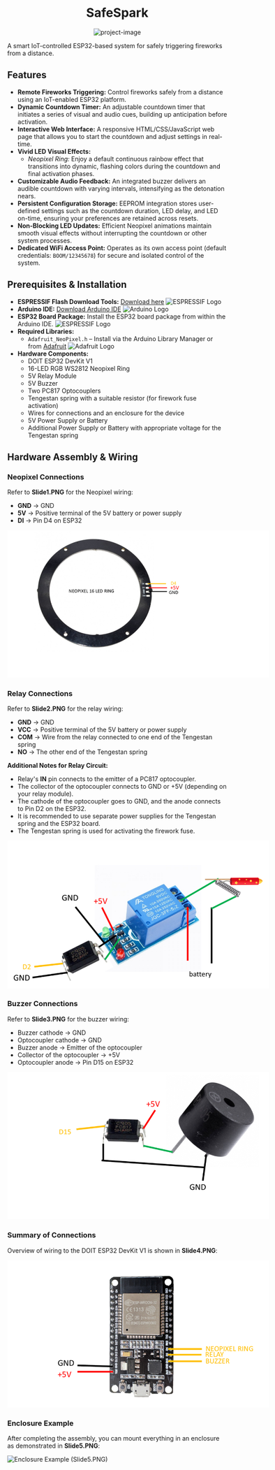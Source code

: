 <h1 align="center" id="title">SafeSpark</h1>

<p align="center">
  <img src="https://socialify.git.ci/mohammad1388f/SafeSpark/image?language=1&amp;owner=1&amp;name=1&amp;stargazers=1&amp;theme=Light" alt="project-image">
</p>

<p id="description">
  A smart IoT-controlled ESP32-based system for safely triggering fireworks from a distance.
</p>

<h2>Features</h2>
<ul>
  <li>
    <strong>Remote Fireworks Triggering:</strong>
    Control fireworks safely from a distance using an IoT-enabled ESP32 platform.
  </li>
  <li>
    <strong>Dynamic Countdown Timer:</strong>
    An adjustable countdown timer that initiates a series of visual and audio cues, building up anticipation before activation.
  </li>
  <li>
    <strong>Interactive Web Interface:</strong>
    A responsive HTML/CSS/JavaScript web page that allows you to start the countdown and adjust settings in real-time.
  </li>
  <li>
    <strong>Vivid LED Visual Effects:</strong>
    <ul>
      <li>
        <em>Neopixel Ring:</em> Enjoy a default continuous rainbow effect that transitions into dynamic, flashing colors during the countdown and final activation phases.
      </li>
    </ul>
  </li>
  <li>
    <strong>Customizable Audio Feedback:</strong>
    An integrated buzzer delivers an audible countdown with varying intervals, intensifying as the detonation nears.
  </li>
  <li>
    <strong>Persistent Configuration Storage:</strong>
    EEPROM integration stores user-defined settings such as the countdown duration, LED delay, and LED on-time, ensuring your preferences are retained across resets.
  </li>
  <li>
    <strong>Non-Blocking LED Updates:</strong>
    Efficient Neopixel animations maintain smooth visual effects without interrupting the countdown or other system processes.
  </li>
  <li>
    <strong>Dedicated WiFi Access Point:</strong>
    Operates as its own access point (default credentials: <code>BOOM/12345678</code>) for secure and isolated control of the system.
  </li>
</ul>

<h2>Prerequisites & Installation</h2>
<ul>
  <li>
    <strong>ESPRESSIF Flash Download Tools:</strong>
    <a href="https://docs.espressif.com/projects/esp-test-tools/en/latest/esp32/production_stage/tools/flash_download_tool.html" target="_blank">Download here</a>
    <img src="https://www.espressif.com/sites/all/themes/espressif/images/logo-guidelines/primary-vertical-logo.png" alt="ESPRESSIF Logo" style="height:50px; vertical-align: bottom;">
  </li>
  <li>
    <strong>Arduino IDE:</strong>
    <a href="https://www.arduino.cc/en/software" target="_blank">Download Arduino IDE</a>
    <img src="https://www.arduino.cc/wiki/370832ed4114dd35d498f2f449b4781e/arduino.svg" alt="Arduino Logo" style="height:50px; vertical-align: bottom;">
  </li>
  <li>
    <strong>ESP32 Board Package:</strong>
    Install the ESP32 board package from within the Arduino IDE.
    <img src="https://www.espressif.com/sites/all/themes/espressif/images/logo-guidelines/primary-vertical-logo.png" alt="ESPRESSIF Logo" style="height:50px; vertical-align: bottom;">
  </li>
  <li>
    <strong>Required Libraries:</strong>
    <ul>
      <li>
        <code>Adafruit_NeoPixel.h</code> – Install via the Arduino Library Manager or from 
        <a href="https://www.adafruit.com/" target="_blank">Adafruit</a>
        <img src="https://cdn-shop.adafruit.com/static/adafruit_favicon.svg" alt="Adafruit Logo" style="height:50px; vertical-align: bottom;">
      </li>
    </ul>
  </li>
  <li>
    <strong>Hardware Components:</strong>
    <ul>
      <li>DOIT ESP32 DevKit V1</li>
      <li>16-LED RGB WS2812 Neopixel Ring</li>
      <li>5V Relay Module</li>
      <li>5V Buzzer</li>
      <li>Two PC817 Optocouplers</li>
      <li>Tengestan spring with a suitable resistor (for firework fuse activation)</li>
      <li>Wires for connections and an enclosure for the device</li>
      <li>5V Power Supply or Battery</li>
      <li>Additional Power Supply or Battery with appropriate voltage for the Tengestan spring</li>
    </ul>
  </li>
</ul>

<h2>Hardware Assembly & Wiring</h2>

<h3>Neopixel Connections</h3>
<p>Refer to <strong>Slide1.PNG</strong> for the Neopixel wiring:</p>
<ul>
  <li><strong>GND</strong> &rarr; GND</li>
  <li><strong>5V</strong> &rarr; Positive terminal of the 5V battery or power supply</li>
  <li><strong>DI</strong> &rarr; Pin D4 on ESP32</li>
</ul>
<p>
  <img src="https://github.com/mohammad1388f/SafeSpark/blob/2.0/schematic/Slide1.PNG?raw=true" alt="Neopixel Connections (Slide1.PNG)" style="max-width:600px;">
</p>

<h3>Relay Connections</h3>
<p>Refer to <strong>Slide2.PNG</strong> for the relay wiring:</p>
<ul>
  <li><strong>GND</strong> &rarr; GND</li>
  <li><strong>VCC</strong> &rarr; Positive terminal of the 5V battery or power supply</li>
  <li><strong>COM</strong> &rarr; Wire from the relay connected to one end of the Tengestan spring</li>
  <li><strong>NO</strong> &rarr; The other end of the Tengestan spring</li>
</ul>
<p>
  <strong>Additional Notes for Relay Circuit:</strong>
  <ul>
    <li>
      Relay's <strong>IN</strong> pin connects to the emitter of a PC817 optocoupler.
    </li>
    <li>
      The collector of the optocoupler connects to GND or +5V (depending on your relay module).
    </li>
    <li>
      The cathode of the optocoupler goes to GND, and the anode connects to Pin D2 on the ESP32.
    </li>
    <li>
      It is recommended to use separate power supplies for the Tengestan spring and the ESP32 board.
    </li>
    <li>
      The Tengestan spring is used for activating the firework fuse.
    </li>
  </ul>
</p>
<p>
  <img src="https://github.com/mohammad1388f/SafeSpark/blob/2.0/schematic/Slide2.PNG?raw=true" alt="Relay Connections (Slide2.PNG)" style="max-width:600px;">
</p>

<h3>Buzzer Connections</h3>
<p>Refer to <strong>Slide3.PNG</strong> for the buzzer wiring:</p>
<ul>
  <li>Buzzer cathode &rarr; GND</li>
  <li>Optocoupler cathode &rarr; GND</li>
  <li>Buzzer anode &rarr; Emitter of the optocoupler</li>
  <li>Collector of the optocoupler &rarr; +5V</li>
  <li>Optocoupler anode &rarr; Pin D15 on ESP32</li>
</ul>
<p>
  <img src="https://github.com/mohammad1388f/SafeSpark/blob/2.0/schematic/Slide3.PNG?raw=true" alt="Buzzer Connections (Slide3.PNG)" style="max-width:600px;">
</p>

<h3>Summary of Connections</h3>
<p>Overview of wiring to the DOIT ESP32 DevKit V1 is shown in <strong>Slide4.PNG</strong>:</p>
<p>
  <img src="https://github.com/mohammad1388f/SafeSpark/blob/2.0/schematic/Slide4.PNG?raw=true" alt="Summary of Connections (Slide4.PNG)" style="max-width:600px;">
</p>

<h3>Enclosure Example</h3>
<p>After completing the assembly, you can mount everything in an enclosure as demonstrated in <strong>Slide5.PNG</strong>:</p>
<p>
  <img src="https://github.com/mohammad1388f/SafeSpark/blob/2.0/schematic/Slide5.PNG?raw=true" alt="Enclosure Example (Slide5.PNG)" style="max-width:600px;">
</p>
